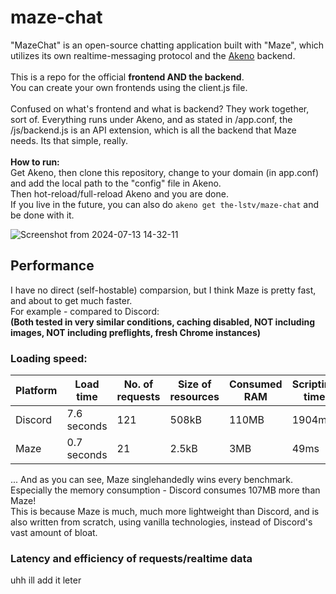# maze-chat
"MazeChat" is an open-source chatting application built with "Maze", which utilizes its own realtime-messaging protocol and the <a href="https://github.com/the-lstv/Akeno">Akeno</a> backend. <br> <br>
This is a repo for the official **frontend AND the backend**. <br>
You can create your own frontends using the client.js file. <br>
<br>
Confused on what's frontend and what is backend? They work together, sort of.
Everything runs under Akeno, and as stated in /app.conf, the /js/backend.js is an API extension, which is all the backend that Maze needs. Its that simple, really.
<br>
<br>
**How to run:** <br>
Get Akeno, then clone this repository, change to your domain (in app.conf) and add the local path to the "config" file in Akeno. <br>
Then hot-reload/full-reload Akeno and you are done.
<br>
If you live in the future, you can also do `akeno get the-lstv/maze-chat` and be done with it.

![Screenshot from 2024-07-13 14-32-11](https://github.com/user-attachments/assets/6ea9dbbd-cf11-43f6-9424-b4931d37cfb2)


## Performance
I have no direct (self-hostable) comparsion, but I think Maze is pretty fast, and about to get much faster.<br>
For example - compared to Discord:<br>
**(Both tested in very similar conditions, caching disabled, NOT including images, NOT including preflights, fresh Chrome instances)**

### Loading speed:
| Platform | Load time | No. of requests | Size of resources | Consumed RAM | Scripting time | Rendering time |
|-|-|-|-|-|-|-|
| Discord | 7.6 seconds | 121 | 508kB | 110MB | 1904ms | 178ms |
| Maze | 0.7 seconds | 21 | 2.5kB | 3MB | 49ms | 35ms |

... And as you can see, Maze singlehandedly wins every benchmark. Especially the memory consumption - Discord consumes 107MB more than Maze!<br>
This is because Maze is much, much more lightweight than Discord, and is also written from scratch, using vanilla technologies, instead of Discord's vast amount of bloat.

### Latency and efficiency of requests/realtime data
uhh ill add it leter
